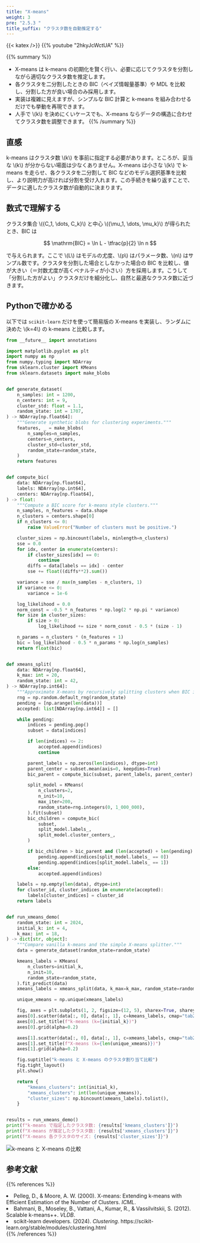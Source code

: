 ```yaml
---
title: "X-means"
weight: 3
pre: "2.5.3 "
title_suffix: "クラスタ数を自動推定する"
---
```


{{< katex />}}
{{% youtube "2hkyJcWctUA" %}}

{{% summary %}}
- X-means は k-means の初期化を賢く行い、必要に応じてクラスタを分割しながら適切なクラスタ数を推定します。
- 各クラスタを二分割したときの BIC（ベイズ情報量基準）や MDL を比較し、分割した方が良い場合のみ採用します。
- 実装は複雑に見えますが、シンプルな BIC 計算と k-means を組み合わせるだけでも挙動を再現できます。
- 人手で \\(k\\) を決めにくいケースでも、X-means ならデータの構造に合わせてクラスタ数を調整できます。
{{% /summary %}}

## 直感
k-means はクラスタ数 \\(k\\) を事前に指定する必要があります。ところが、妥当な \\(k\\) が分からない場面は少なくありません。X-means は小さな \\(k\\) で k-means を走らせ、各クラスタを二分割して BIC などのモデル選択基準を比較し、より説明力が高ければ分割を受け入れます。この手続きを繰り返すことで、データに適したクラスタ数が自動的に決まります。

## 数式で理解する
クラスタ集合 \\(\{C_1, \dots, C_k\}\\) と中心 \\(\{\mu_1, \dots, \mu_k\}\\) が得られたとき、BIC は

$$
\mathrm{BIC} = \ln L - \tfrac{p}{2} \ln n
$$

で与えられます。ここで \\(L\\) はモデルの尤度、\\(p\\) はパラメータ数、\\(n\\) はサンプル数です。クラスタを分割した場合としなかった場合の BIC を比較し、値が大きい（＝対数尤度が高くペナルティが小さい）方を採用します。こうして「分割した方がよい」クラスタだけを細分化し、自然と最適なクラスタ数に近づきます。

## Pythonで確かめる
以下では `scikit-learn` だけを使って簡易版の X-means を実装し、ランダムに決めた \\(k=4\\) の k-means と比較します。

```python
from __future__ import annotations

import matplotlib.pyplot as plt
import numpy as np
from numpy.typing import NDArray
from sklearn.cluster import KMeans
from sklearn.datasets import make_blobs


def generate_dataset(
    n_samples: int = 1200,
    n_centers: int = 9,
    cluster_std: float = 1.1,
    random_state: int = 1707,
) -> NDArray[np.float64]:
    """Generate synthetic blobs for clustering experiments."""
    features, _ = make_blobs(
        n_samples=n_samples,
        centers=n_centers,
        cluster_std=cluster_std,
        random_state=random_state,
    )
    return features


def compute_bic(
    data: NDArray[np.float64],
    labels: NDArray[np.int64],
    centers: NDArray[np.float64],
) -> float:
    """Compute a BIC score for k-means style clusters."""
    n_samples, n_features = data.shape
    n_clusters = centers.shape[0]
    if n_clusters <= 0:
        raise ValueError("Number of clusters must be positive.")

    cluster_sizes = np.bincount(labels, minlength=n_clusters)
    sse = 0.0
    for idx, center in enumerate(centers):
        if cluster_sizes[idx] == 0:
            continue
        diffs = data[labels == idx] - center
        sse += float((diffs**2).sum())

    variance = sse / max(n_samples - n_clusters, 1)
    if variance <= 0:
        variance = 1e-6

    log_likelihood = 0.0
    norm_const = -0.5 * n_features * np.log(2 * np.pi * variance)
    for size in cluster_sizes:
        if size > 0:
            log_likelihood += size * norm_const - 0.5 * (size - 1)

    n_params = n_clusters * (n_features + 1)
    bic = log_likelihood - 0.5 * n_params * np.log(n_samples)
    return float(bic)


def xmeans_split(
    data: NDArray[np.float64],
    k_max: int = 20,
    random_state: int = 42,
) -> NDArray[np.int64]:
    """Approximate X-means by recursively splitting clusters when BIC improves."""
    rng = np.random.default_rng(random_state)
    pending = [np.arange(len(data))]
    accepted: list[NDArray[np.int64]] = []

    while pending:
        indices = pending.pop()
        subset = data[indices]

        if len(indices) <= 2:
            accepted.append(indices)
            continue

        parent_labels = np.zeros(len(indices), dtype=int)
        parent_center = subset.mean(axis=0, keepdims=True)
        bic_parent = compute_bic(subset, parent_labels, parent_center)

        split_model = KMeans(
            n_clusters=2,
            n_init=10,
            max_iter=200,
            random_state=rng.integers(0, 1_000_000),
        ).fit(subset)
        bic_children = compute_bic(
            subset,
            split_model.labels_,
            split_model.cluster_centers_,
        )

        if bic_children > bic_parent and (len(accepted) + len(pending) + 1) < k_max:
            pending.append(indices[split_model.labels_ == 0])
            pending.append(indices[split_model.labels_ == 1])
        else:
            accepted.append(indices)

    labels = np.empty(len(data), dtype=int)
    for cluster_id, cluster_indices in enumerate(accepted):
        labels[cluster_indices] = cluster_id
    return labels


def run_xmeans_demo(
    random_state: int = 2024,
    initial_k: int = 4,
    k_max: int = 18,
) -> dict[str, object]:
    """Compare vanilla k-means and the simple X-means splitter."""
    data = generate_dataset(random_state=random_state)

    kmeans_labels = KMeans(
        n_clusters=initial_k,
        n_init=10,
        random_state=random_state,
    ).fit_predict(data)
    xmeans_labels = xmeans_split(data, k_max=k_max, random_state=random_state + 99)

    unique_xmeans = np.unique(xmeans_labels)

    fig, axes = plt.subplots(1, 2, figsize=(12, 5), sharex=True, sharey=True)
    axes[0].scatter(data[:, 0], data[:, 1], c=kmeans_labels, cmap="tab20", s=10)
    axes[0].set_title(f"k-means (k={initial_k})")
    axes[0].grid(alpha=0.2)

    axes[1].scatter(data[:, 0], data[:, 1], c=xmeans_labels, cmap="tab20", s=10)
    axes[1].set_title(f"X-means (k={len(unique_xmeans)})")
    axes[1].grid(alpha=0.2)

    fig.suptitle("k-means と X-means のクラスタ割り当て比較")
    fig.tight_layout()
    plt.show()

    return {
        "kmeans_clusters": int(initial_k),
        "xmeans_clusters": int(len(unique_xmeans)),
        "cluster_sizes": np.bincount(xmeans_labels).tolist(),
    }


results = run_xmeans_demo()
print(f"k-means で指定したクラスタ数: {results['kmeans_clusters']}")
print(f"X-means が推定したクラスタ数: {results['xmeans_clusters']}")
print(f"X-means 各クラスタのサイズ: {results['cluster_sizes']}")
```


![k-means と X-means の比較](/images/basic/clustering/x-means_block01_ja.png)

## 参考文献
{{% references %}}
<li>Pelleg, D., &amp; Moore, A. W. (2000). X-means: Extending k-means with Efficient Estimation of the Number of Clusters. <i>ICML</i>.</li>
<li>Bahmani, B., Moseley, B., Vattani, A., Kumar, R., &amp; Vassilvitskii, S. (2012). Scalable k-means++. <i>VLDB</i>.</li>
<li>scikit-learn developers. (2024). <i>Clustering</i>. https://scikit-learn.org/stable/modules/clustering.html</li>
{{% /references %}}
